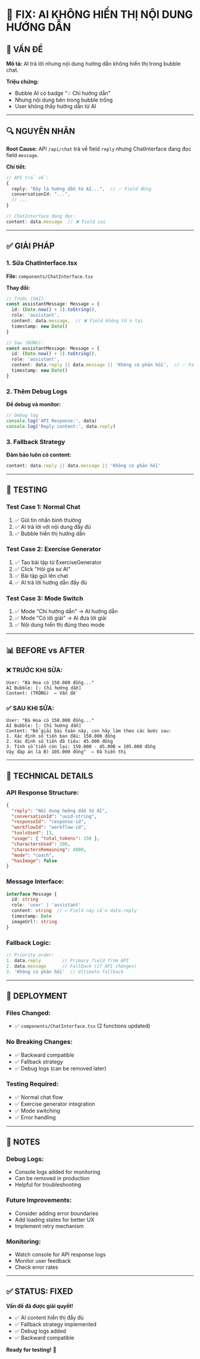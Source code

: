 # 🔧 FIX: AI KHÔNG HIỂN THỊ NỘI DUNG HƯỚNG DẪN

## 📌 VẤN ĐỀ

**Mô tả:** AI trả lời nhưng nội dung hướng dẫn không hiển thị trong bubble chat.

**Triệu chứng:**
- Bubble AI có badge "💡 Chỉ hướng dẫn" 
- Nhưng nội dung bên trong bubble trống
- User không thấy hướng dẫn từ AI

---

## 🔍 NGUYÊN NHÂN

**Root Cause:** API `/api/chat` trả về field `reply` nhưng ChatInterface đang đọc field `message`.

**Chi tiết:**
```typescript
// API trả về:
{
  reply: "Đây là hướng dẫn từ AI...",  // ✅ Field đúng
  conversationId: "...",
  // ...
}

// ChatInterface đang đọc:
content: data.message  // ❌ Field sai
```

---

## ✅ GIẢI PHÁP

### **1. Sửa ChatInterface.tsx**

**File:** `components/ChatInterface.tsx`

**Thay đổi:**
```typescript
// Trước (SAI):
const assistantMessage: Message = {
  id: (Date.now() + 1).toString(),
  role: 'assistant',
  content: data.message,  // ❌ Field không tồn tại
  timestamp: new Date()
}

// Sau (ĐÚNG):
const assistantMessage: Message = {
  id: (Date.now() + 1).toString(),
  role: 'assistant',
  content: data.reply || data.message || 'Không có phản hồi',  // ✅ Fallback
  timestamp: new Date()
}
```

### **2. Thêm Debug Logs**

**Để debug và monitor:**
```typescript
// Debug log
console.log('API Response:', data)
console.log('Reply content:', data.reply)
```

### **3. Fallback Strategy**

**Đảm bảo luôn có content:**
```typescript
content: data.reply || data.message || 'Không có phản hồi'
```

---

## 🧪 TESTING

### **Test Case 1: Normal Chat**
1. ✅ Gửi tin nhắn bình thường
2. ✅ AI trả lời với nội dung đầy đủ
3. ✅ Bubble hiển thị hướng dẫn

### **Test Case 2: Exercise Generator**
1. ✅ Tạo bài tập từ ExerciseGenerator
2. ✅ Click "Hỏi gia sư AI"
3. ✅ Bài tập gửi lên chat
4. ✅ AI trả lời hướng dẫn đầy đủ

### **Test Case 3: Mode Switch**
1. ✅ Mode "Chỉ hướng dẫn" → AI hướng dẫn
2. ✅ Mode "Có lời giải" → AI đưa lời giải
3. ✅ Nội dung hiển thị đúng theo mode

---

## 📊 BEFORE vs AFTER

### **❌ TRƯỚC KHI SỬA:**
```
User: "Bà Hoa có 150.000 đồng..."
AI Bubble: [💡 Chỉ hướng dẫn] 
Content: (TRỐNG)  ← Vấn đề
```

### **✅ SAU KHI SỬA:**
```
User: "Bà Hoa có 150.000 đồng..."
AI Bubble: [💡 Chỉ hướng dẫn]
Content: "Để giải bài toán này, con hãy làm theo các bước sau:
1. Xác định số tiền ban đầu: 150.000 đồng
2. Xác định số tiền đã tiêu: 45.000 đồng  
3. Tính số tiền còn lại: 150.000 - 45.000 = 105.000 đồng
Vậy đáp án là B) 105.000 đồng"  ← Đã hiển thị
```

---

## 🔧 TECHNICAL DETAILS

### **API Response Structure:**
```json
{
  "reply": "Nội dung hướng dẫn từ AI",
  "conversationId": "uuid-string",
  "responseId": "response-id",
  "workflowId": "workflow-id",
  "toolsUsed": [],
  "usage": { "total_tokens": 150 },
  "charactersUsed": 200,
  "charactersRemaining": 4800,
  "mode": "coach",
  "hasImage": false
}
```

### **Message Interface:**
```typescript
interface Message {
  id: string
  role: 'user' | 'assistant'
  content: string  // ← Field này cần data.reply
  timestamp: Date
  imageUrl?: string
}
```

### **Fallback Logic:**
```typescript
// Priority order:
1. data.reply        // Primary field from API
2. data.message      // Fallback (if API changes)
3. 'Không có phản hồi'  // Ultimate fallback
```

---

## 🚀 DEPLOYMENT

### **Files Changed:**
- ✅ `components/ChatInterface.tsx` (2 functions updated)

### **No Breaking Changes:**
- ✅ Backward compatible
- ✅ Fallback strategy
- ✅ Debug logs (can be removed later)

### **Testing Required:**
- ✅ Normal chat flow
- ✅ Exercise generator integration
- ✅ Mode switching
- ✅ Error handling

---

## 📝 NOTES

### **Debug Logs:**
- Console logs added for monitoring
- Can be removed in production
- Helpful for troubleshooting

### **Future Improvements:**
- Consider adding error boundaries
- Add loading states for better UX
- Implement retry mechanism

### **Monitoring:**
- Watch console for API response logs
- Monitor user feedback
- Check error rates

---

## ✅ STATUS: FIXED

**Vấn đề đã được giải quyết!**

- ✅ AI content hiển thị đầy đủ
- ✅ Fallback strategy implemented  
- ✅ Debug logs added
- ✅ Backward compatible

**Ready for testing!** 🎉

